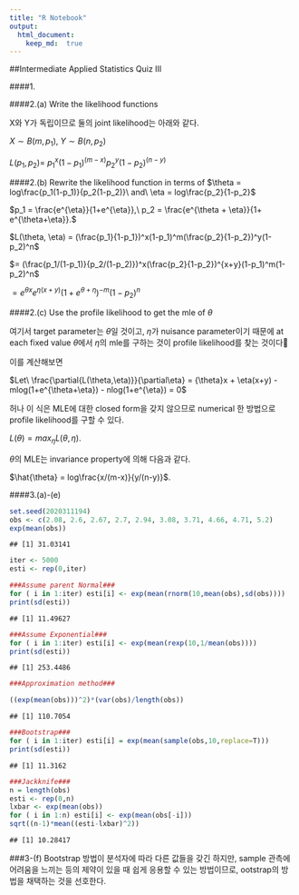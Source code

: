 ```yaml
---
title: "R Notebook"
output: 
  html_document:
    keep_md:  true
---
```


##Intermediate Applied Statistics Quiz III

####1.



####2.(a) Write the likelihood functions

 X와 Y가 독립이므로 둘의 joint likelihood는 아래와 같다.
 
$X \sim B(m,p_1),\ Y \sim B(n,p_2)$ 
 
 $L(p_1,p_2)=\ p_1^x(1-p_1)^{(m-x)}p_2^y(1-p_2)^{(n-y)}$
 

####2.(b) Rewrite the likelihood function in terms of $\theta = log\frac{p_1(1-p_1)}{p_2(1-p_2)}\  and\  \eta = log\frac{p_2}{1-p_2}$


$p_1 = \frac{e^{\eta}}{1+e^{\eta}},\ p_2 = \frac{e^{\theta + \eta}}{1+ e^{\theta+\eta}}.$


$L(\theta, \eta) = (\frac{p_1}{1-p_1})^x(1-p_1)^m(\frac{p_2}{1-p_2})^y(1-p_2)^n$

$= (\frac{p_1/(1-p_1)}{p_2/(1-p_2)})^x(\frac{p_2}{1-p_2})^{x+y}(1-p_1)^m(1-p_2)^n$

$= e^{{\theta}x}e^{\eta(x+y)}(1+e^{\theta+\eta})^{-m}(1-p_2)^n$


####2.(c) Use the profile likelihood to get the mle of $\theta$

여기서 target parameter는 $\theta$일 것이고, $\eta$가 nuisance parameter이기 때문에 at each fixed value $\theta$에서 $\eta$의 mle를 구하는 것이 profile likelihood를 찾는 것이다

이를 계산해보면

$Let\ \frac{\partial{L(\theta,\eta)}}{\partial\eta} = {\theta}x + \eta(x+y) -mlog(1+e^{\theta+\eta}) - nlog(1+e^{\eta}) = 0$

허나 이 식은 MLE에 대한 closed form을 갖지 않으므로 numerical 한 방법으로 profile likelihood를 구할 수 있다.

$L(\theta)= max_\eta{L(\theta,\eta)}$.

$\theta$의 MLE는 invariance property에 의해 다음과 같다.

$\hat{\theta} = log\frac{x/(m-x)}{y/(n-y)}$.


####3.(a)-(e)


```r
set.seed(2020311194)
obs <- c(2.08, 2.6, 2.67, 2.7, 2.94, 3.08, 3.71, 4.66, 4.71, 5.2)
exp(mean(obs))
```

```
## [1] 31.03141
```

```r
iter <- 5000
esti <- rep(0,iter)

###Assume parent Normal###
for ( i in 1:iter) esti[i] <- exp(mean(rnorm(10,mean(obs),sd(obs))))
print(sd(esti))
```

```
## [1] 11.49627
```

```r
###Assume Exponential###
for ( i in 1:iter) esti[i] <- exp(mean(rexp(10,1/mean(obs))))
print(sd(esti))
```

```
## [1] 253.4486
```

```r
###Approximation method###

((exp(mean(obs)))^2)*(var(obs)/length(obs))
```

```
## [1] 110.7054
```

```r
###Bootstrap###
for ( i in 1:iter) esti[i] = exp(mean(sample(obs,10,replace=T)))
print(sd(esti))
```

```
## [1] 11.3162
```

```r
###Jackknife###
n = length(obs)
esti <- rep(0,n)
lxbar <- exp(mean(obs))
for ( i in 1:n) esti[i] <- exp(mean(obs[-i]))
sqrt((n-1)*mean((esti-lxbar)^2))
```

```
## [1] 10.28417
```

###3-(f)
Bootstrap 방법이 분석자에 따라 다른 값들을 갖긴 하지만, sample 관측에 어려움을 느끼는 등의 제약이 있을 때 쉽게 응용할 수 있는 방법이므로, ootstrap의 방법을 채택하는 것을 선호한다.
